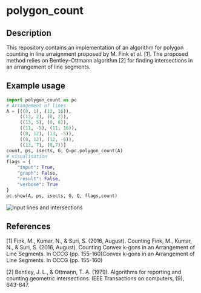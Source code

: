 # polygon_count
## Description
This repository contains an implementation of an algorithm for polygon counting in line arraignment proposed by M. Fink et al. [1]. The proposed method relies on Bentley–Ottmann algorithm [2] for finding intersections in an arrangement of line segments.
## Example usage
```python
import polygon_count as pc
# Arrangement of lines
A = [((0, 1), (13, 16)),
     ((13, 2), (0, 2)),
     ((13, 5), (0, 8)),
     ((11, -5), (11, 16)),
     ((0, 12), (13, -5)),
     ((8, 12), (12, -6)),
     ((13, 7), (0,7))]
count, ps, isects, G, Q=pc.polygon_count(A)
# visualisation
flags = {
    "input": True,
    "graph": False,
    "result": False,
    "verbose": True
}
pc.show(A, ps, isects, G, Q, flags,count)
```
![Input lines and intersections]()

## References
 [1] Fink, M., Kumar, N., & Suri, S. (2016, August). Counting Fink, M., Kumar, N., & Suri, S. (2016, August). Counting Convex k-gons in an Arrangement of Line Segments. In CCCG (pp. 155-160)Convex k-gons in an Arrangement of Line Segments. In CCCG (pp. 155-160)
 
 [2] Bentley, J. L., & Ottmann, T. A. (1979). Algorithms for reporting and counting geometric intersections. IEEE Transactions on computers, (9), 643-647.